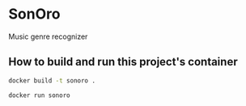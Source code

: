 # SonOro
Music genre recognizer

## How to build and run this project's container
```bash
docker build -t sonoro .
```
```bash
docker run sonoro
```